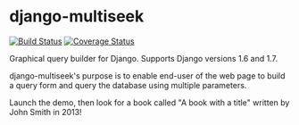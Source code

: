 django-multiseek
================

[![Build Status](https://travis-ci.org/mpasternak/django-multiseek.svg?branch=master)](https://travis-ci.org/mpasternak/django-multiseek)
[![Coverage Status](https://img.shields.io/coveralls/mpasternak/django-multiseek.svg)](https://coveralls.io/r/mpasternak/django-multiseek?branch=master)

Graphical query builder for Django. Supports Django versions 1.6 and 1.7. 

django-multiseek's purpose is to enable end-user of the web page to build a query form and query the database using multiple parameters.

Launch the demo, then look for a book called "A book with a title" written by John Smith in 2013!

